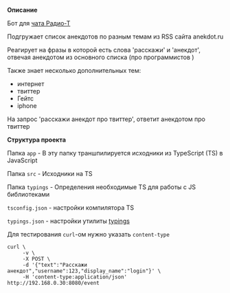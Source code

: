 **Описание**

Бот для [ чата Радио-Т](https://chat.radio-t.com/)

Подгружает список анекдотов по разным темам из RSS сайта anekdot.ru

Реагирует на фразы в которой есть слова 'расскажи' и 'анекдот', отвечая анекдотом из основного списка (про программистов )

Также знает несколько дополнительных тем:
+ интернет
+ твиттер
+ Гейтс
+ iphone

На запрос 'расскажи анекдот про твиттер', ответит анекдотом про твиттер

**Структура проекта**

Папка `app` - В эту папку траншпилируется исходники из TypeScript (TS) в JavaScript

Папка `src` - Исходники на TS

Папка `typings` - Определения необходимые TS для работы с JS библиотеками

`tsconfig.json` - настройки компилятора TS

`typings.json` - настройки утилиты [typings](https://github.com/typings/typings) 
 

Для тестирования `curl`-ом нужно указать `content-type`
```
curl \
     -v \
     -X POST \
     -d '{"text":"Расскажи анекдот","username":123,"display_name":"login"}' \
     -H 'content-type:application/json'   http://192.168.0.30:8080/event
```